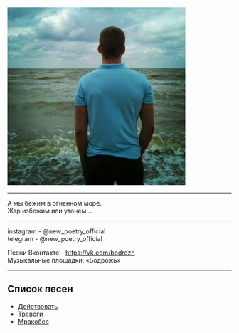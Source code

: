 <img src="img/author.jpg" alt="Cover" width="400" height="400" />

***
А мы бежим в огненном море.  
Жар избежим или утонем...
***
instagram - @new_poetry_official  
telegram - @new_poetry_official

Песни
Вконтакте - https://vk.com/bodrozh  
Музыкальные площадки: «Бодрожь»
***

## Список песен

- [Действовать](music/Действовать/Действовать.md)
- [Тревоги](music/Тревоги/Тревоги.md)
- [Мракобес](music/Мракобес/Мракобес.md)
